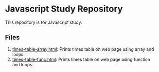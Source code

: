 # Javascript Study Repository

This repository is for Javascript study.

## Files
1. [times-table-array.html](https://github.com/ChaeWonKong/js-study/blob/master/times-table-array.html): Prints times table on web page using array and loops.
1. [times-table-func.html](https://github.com/ChaeWonKong/js-study/blob/master/times-table-func.html): Prints times table on web page using function and loops.
